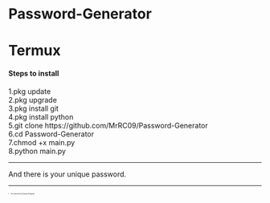 # Password-Generator

# Termux

<h4>Steps to install</h4>
1.pkg update <br>
2.pkg upgrade <br>
3.pkg install git<br>
4.pkg install python<br>
5.git clone https://github.com/MrRC09/Password-Generator<br>
6.cd Password-Generator<br>
7.chmod +x main.py<br>
8.python main.py<br>
<hr>
And there is your unique password.
<br>
<hr>
<li style="font-size:3px;">Documented by Gaurav Prajapati.</li>
<br>
